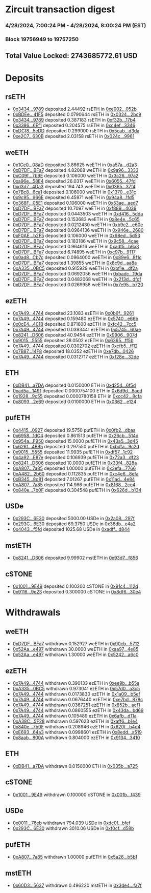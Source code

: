 # Zircuit transaction digest
### 4/28/2024, 7:00:24 PM - 4/28/2024, 8:00:24 PM (EST)
### Block 19756949 to 19757250

## Total Value Locked: 2743685772.61 USD

# Deposits
## rsETH
- [0x3434...9789](https://etherscan.io/address/0x34349c5569e7B846c3558961552D2202760A9789) deposited 2.44492 rsETH in [0xe002...052b](https://etherscan.io/tx/0x34349c5569e7B846c3558961552D2202760A9789)
- [0xBDEe...41F5](https://etherscan.io/address/0xBDEeA037398259E8E2F82BB8B7c4A14b478241F5) deposited 0.0790644 rsETH in [0x0324...2bc9](https://etherscan.io/tx/0xBDEeA037398259E8E2F82BB8B7c4A14b478241F5)
- [0x3434...9789](https://etherscan.io/address/0x34349c5569e7B846c3558961552D2202760A9789) deposited 0.387183 rsETH in [0xf32b...17b4](https://etherscan.io/tx/0x34349c5569e7B846c3558961552D2202760A9789)
- [0x3386...6Ef1](https://etherscan.io/address/0x338642D0139f362cc04a3a01d54077836f386Ef1) deposited 0.204575 rsETH in [0xc4ef...3346](https://etherscan.io/tx/0x338642D0139f362cc04a3a01d54077836f386Ef1)
- [0xDCf8...5eDD](https://etherscan.io/address/0xDCf86ed1Fd5C27D09c5c91Cf073cd67819925eDD) deposited 0.299000 rsETH in [0x5cab...d3da](https://etherscan.io/tx/0xDCf86ed1Fd5C27D09c5c91Cf073cd67819925eDD)
- [0xe2C7...630B](https://etherscan.io/address/0xe2C736f3788CeCc4Fc717F859aF6e4eE42C3630B) deposited 2.03158 rsETH in [0x024c...9961](https://etherscan.io/tx/0xe2C736f3788CeCc4Fc717F859aF6e4eE42C3630B)
## weETH
- [0x1Ce0...08aD](https://etherscan.io/address/0x1Ce03Efb5748362FD840996C499143be98Ce08aD) deposited 3.86625 weETH in [0xa57a...d2a3](https://etherscan.io/tx/0x1Ce03Efb5748362FD840996C499143be98Ce08aD)
- [0xD7DF...BFa7](https://etherscan.io/address/0xD7DF7E085214743530afF339aFC420c7c720BFa7) deposited 4.82068 weETH in [0x9a96...3333](https://etherscan.io/tx/0xD7DF7E085214743530afF339aFC420c7c720BFa7)
- [0xC09f...7b9E](https://etherscan.io/address/0xC09f85E3c7c87b461B9CcB94eFD046F674C77b9E) deposited 0.106000 weETH in [0x3c26...97a2](https://etherscan.io/tx/0xC09f85E3c7c87b461B9CcB94eFD046F674C77b9E)
- [0xa96e...58E4](https://etherscan.io/address/0xa96e10117b917F19c0CbD738bA0893787E8F58E4) deposited 26.0317 weETH in [0x6055...47fd](https://etherscan.io/tx/0xa96e10117b917F19c0CbD738bA0893787E8F58E4)
- [0xd3d7...4Da3](https://etherscan.io/address/0xd3d7B787B9A64c784C7B8278Df2FA35a0e704Da3) deposited 194.743 weETH in [0x0365...37f4](https://etherscan.io/tx/0xd3d7B787B9A64c784C7B8278Df2FA35a0e704Da3)
- [0x7Bc8...6ca1](https://etherscan.io/address/0x7Bc86A24A01323184E1eA2FDc81C875ac9e26ca1) deposited 0.106000 weETH in [0x1370...e31c](https://etherscan.io/tx/0x7Bc86A24A01323184E1eA2FDc81C875ac9e26ca1)
- [0x9c95...966E](https://etherscan.io/address/0x9c95F09c1d68c4338aE053E452329E1F7516966E) deposited 6.45971 weETH in [0x94a8...1fd5](https://etherscan.io/tx/0x9c95F09c1d68c4338aE053E452329E1F7516966E)
- [0x368F...05E1](https://etherscan.io/address/0x368F86782D16cE5Aaf954C2cF8Dfb8F206c305E1) deposited 0.106000 weETH in [0x53ae...aed7](https://etherscan.io/tx/0x368F86782D16cE5Aaf954C2cF8Dfb8F206c305E1)
- [0xD7DF...BFa7](https://etherscan.io/address/0xD7DF7E085214743530afF339aFC420c7c720BFa7) deposited 10.7097 weETH in [0xf889...4039](https://etherscan.io/tx/0xD7DF7E085214743530afF339aFC420c7c720BFa7)
- [0xD7DF...BFa7](https://etherscan.io/address/0xD7DF7E085214743530afF339aFC420c7c720BFa7) deposited 0.0443503 weETH in [0xd416...5dda](https://etherscan.io/tx/0xD7DF7E085214743530afF339aFC420c7c720BFa7)
- [0xD7DF...BFa7](https://etherscan.io/address/0xD7DF7E085214743530afF339aFC420c7c720BFa7) deposited 0.153683 weETH in [0x8e4e...5c65](https://etherscan.io/tx/0xD7DF7E085214743530afF339aFC420c7c720BFa7)
- [0xD7DF...BFa7](https://etherscan.io/address/0xD7DF7E085214743530afF339aFC420c7c720BFa7) deposited 0.0212430 weETH in [0xb9c2...e60e](https://etherscan.io/tx/0xD7DF7E085214743530afF339aFC420c7c720BFa7)
- [0xD7DF...BFa7](https://etherscan.io/address/0xD7DF7E085214743530afF339aFC420c7c720BFa7) deposited 0.0964136 weETH in [0x946e...2680](https://etherscan.io/tx/0xD7DF7E085214743530afF339aFC420c7c720BFa7)
- [0xF0AE...b2F5](https://etherscan.io/address/0xF0AEA412Ef4281fda727368a3011872A64E0b2F5) deposited 0.106000 weETH in [0x98ed...5d53](https://etherscan.io/tx/0xF0AEA412Ef4281fda727368a3011872A64E0b2F5)
- [0xD7DF...BFa7](https://etherscan.io/address/0xD7DF7E085214743530afF339aFC420c7c720BFa7) deposited 0.183186 weETH in [0x9c58...4cae](https://etherscan.io/tx/0xD7DF7E085214743530afF339aFC420c7c720BFa7)
- [0xD7DF...BFa7](https://etherscan.io/address/0xD7DF7E085214743530afF339aFC420c7c720BFa7) deposited 0.964616 weETH in [0xadf5...b6a3](https://etherscan.io/tx/0xD7DF7E085214743530afF339aFC420c7c720BFa7)
- [0xD7DF...BFa7](https://etherscan.io/address/0xD7DF7E085214743530afF339aFC420c7c720BFa7) deposited 6.74895 weETH in [0xc97b...9117](https://etherscan.io/tx/0xD7DF7E085214743530afF339aFC420c7c720BFa7)
- [0x0ad8...Cb7c](https://etherscan.io/address/0x0ad8B94E2bFee8043F2CF81F55475d0A6059Cb7c) deposited 0.0964000 weETH in [0x89e6...8f1c](https://etherscan.io/tx/0x0ad8B94E2bFee8043F2CF81F55475d0A6059Cb7c)
- [0xD7DF...BFa7](https://etherscan.io/address/0xD7DF7E085214743530afF339aFC420c7c720BFa7) deposited 1.39855 weETH in [0x8c9d...aa8a](https://etherscan.io/tx/0xD7DF7E085214743530afF339aFC420c7c720BFa7)
- [0xA335...0BC5](https://etherscan.io/address/0xA3356E32Fab12a6C7a2cB3C16882c3b38D910BC5) deposited 0.915929 weETH in [0xbf1e...df2a](https://etherscan.io/tx/0xA3356E32Fab12a6C7a2cB3C16882c3b38D910BC5)
- [0xD7DF...BFa7](https://etherscan.io/address/0xD7DF7E085214743530afF339aFC420c7c720BFa7) deposited 0.0692056 weETH in [0xbadc...19da](https://etherscan.io/tx/0xD7DF7E085214743530afF339aFC420c7c720BFa7)
- [0xD7DF...BFa7](https://etherscan.io/address/0xD7DF7E085214743530afF339aFC420c7c720BFa7) deposited 0.0482068 weETH in [0x213d...dfdf](https://etherscan.io/tx/0xD7DF7E085214743530afF339aFC420c7c720BFa7)
- [0xD7DF...BFa7](https://etherscan.io/address/0xD7DF7E085214743530afF339aFC420c7c720BFa7) deposited 0.0269958 weETH in [0x7e95...b720](https://etherscan.io/tx/0xD7DF7E085214743530afF339aFC420c7c720BFa7)
## ezETH
- [0x7A49...4744](https://etherscan.io/address/0x7A493Be5c2ce014cD049Bf178a1ac0Db1B434744) deposited 23.1083 ezETH in [0x0b6f...9261](https://etherscan.io/tx/0x7A493Be5c2ce014cD049Bf178a1ac0Db1B434744)
- [0x7A49...4744](https://etherscan.io/address/0x7A493Be5c2ce014cD049Bf178a1ac0Db1B434744) deposited 0.159480 ezETH in [0x5740...e66b](https://etherscan.io/tx/0x7A493Be5c2ce014cD049Bf178a1ac0Db1B434744)
- [0x0cE4...401B](https://etherscan.io/address/0x0cE4f4A6E8f15Aaff54C4c4c4C147499ACAc401B) deposited 0.871600 ezETH in [0xfc42...7cc5](https://etherscan.io/tx/0x0cE4f4A6E8f15Aaff54C4c4c4C147499ACAc401B)
- [0x7A49...4744](https://etherscan.io/address/0x7A493Be5c2ce014cD049Bf178a1ac0Db1B434744) deposited 0.0393441 ezETH in [0x5745...60ae](https://etherscan.io/tx/0x7A493Be5c2ce014cD049Bf178a1ac0Db1B434744)
- [0x8241...D606](https://etherscan.io/address/0x82411A61ECcE05A32bcA3d803e80445F10fcD606) deposited 40.9454 ezETH in [0x9906...907d](https://etherscan.io/tx/0x82411A61ECcE05A32bcA3d803e80445F10fcD606)
- [0x9015...5555](https://etherscan.io/address/0x90153be2aC32633fC9A7Cc53cdF01D348E875555) deposited 38.0502 ezETH in [0x6365...ff5b](https://etherscan.io/tx/0x90153be2aC32633fC9A7Cc53cdF01D348E875555)
- [0x7A49...4744](https://etherscan.io/address/0x7A493Be5c2ce014cD049Bf178a1ac0Db1B434744) deposited 0.0302702 ezETH in [0xcfb5...ff12](https://etherscan.io/tx/0x7A493Be5c2ce014cD049Bf178a1ac0Db1B434744)
- [0x7B87...14F8](https://etherscan.io/address/0x7B8766b7fD12A1e113216D24Bd8CdC3C86E614F8) deposited 18.0352 ezETH in [0xe7db...0426](https://etherscan.io/tx/0x7B8766b7fD12A1e113216D24Bd8CdC3C86E614F8)
- [0x7A49...4744](https://etherscan.io/address/0x7A493Be5c2ce014cD049Bf178a1ac0Db1B434744) deposited 0.0312717 ezETH in [0xf28e...32de](https://etherscan.io/tx/0x7A493Be5c2ce014cD049Bf178a1ac0Db1B434744)
## ETH
- [0xDB41...a7DA](https://etherscan.io/address/0xDB41a9881809BF35F9c9CB0b69bE26e1775Aa7DA) deposited 0.0150000 ETH in [0xd254...6f5d](https://etherscan.io/tx/0xDB41a9881809BF35F9c9CB0b69bE26e1775Aa7DA)
- [0xad5a...1491](https://etherscan.io/address/0xad5a9F6141F7064da078a98ec7Af75953d221491) deposited 0.0000754100 ETH in [0x6d9d...8aed](https://etherscan.io/tx/0xad5a9F6141F7064da078a98ec7Af75953d221491)
- [0x1928...9c55](https://etherscan.io/address/0x19285A67E153E095b78305786572B36cD61C9c55) deposited 0.0000780158 ETH in [0xcc42...8cfa](https://etherscan.io/tx/0x19285A67E153E095b78305786572B36cD61C9c55)
- [0x8093...2e69](https://etherscan.io/address/0x8093f4066730ed4AadaeE4E49ac3718C0Fe62e69) deposited 0.0100000 ETH in [0x0362...e124](https://etherscan.io/tx/0x8093f4066730ed4AadaeE4E49ac3718C0Fe62e69)
## pufETH
- [0x4415...0927](https://etherscan.io/address/0x441592Ff957C8a4e264965fC26aE113aD77E0927) deposited 19.5750 pufETH in [0x0fb2...dbaa](https://etherscan.io/tx/0x441592Ff957C8a4e264965fC26aE113aD77E0927)
- [0x6958...1dC4](https://etherscan.io/address/0x6958bD294e05d2F1384c52e76FE22d2E82E91dC4) deposited 0.861513 pufETH in [0x26cb...514d](https://etherscan.io/tx/0x6958bD294e05d2F1384c52e76FE22d2E82E91dC4)
- [0x954a...F950](https://etherscan.io/address/0x954aE95EAa7089f994eA050ef3587DD042d0F950) deposited 15.0000 pufETH in [0x43a5...3d45](https://etherscan.io/tx/0x954aE95EAa7089f994eA050ef3587DD042d0F950)
- [0x626f...4B95](https://etherscan.io/address/0x626f16b0151C7cDf0088d6D87706574EfeC54B95) deposited 0.297550 pufETH in [0xbdfa...9c2d](https://etherscan.io/tx/0x626f16b0151C7cDf0088d6D87706574EfeC54B95)
- [0x9015...5555](https://etherscan.io/address/0x90153be2aC32633fC9A7Cc53cdF01D348E875555) deposited 11.9935 pufETH in [0xdf57...1c92](https://etherscan.io/tx/0x90153be2aC32633fC9A7Cc53cdF01D348E875555)
- [0x4a92...E87e](https://etherscan.io/address/0x4a9254cA0653EF33b3d04f88a3bD39125f94E87e) deposited 0.106939 pufETH in [0x72a3...df23](https://etherscan.io/tx/0x4a9254cA0653EF33b3d04f88a3bD39125f94E87e)
- [0x8241...D606](https://etherscan.io/address/0x82411A61ECcE05A32bcA3d803e80445F10fcD606) deposited 10.0000 pufETH in [0x33f4...828a](https://etherscan.io/tx/0x82411A61ECcE05A32bcA3d803e80445F10fcD606)
- [0xA807...7a85](https://etherscan.io/address/0xA807efDb853C517320341b6833dd683354707a85) deposited 1.00000 pufETH in [0x3efa...7766](https://etherscan.io/tx/0xA807efDb853C517320341b6833dd683354707a85)
- [0xA482...2b60](https://etherscan.io/address/0xA482E29fd8de958963597fF4973257C28F212b60) deposited 0.112835 pufETH in [0xc4e6...8efa](https://etherscan.io/tx/0xA482E29fd8de958963597fF4973257C28F212b60)
- [0xB345...8d81](https://etherscan.io/address/0xB345263Dafaf0dc00d296C21e482C2A75b268d81) deposited 7.01267 pufETH in [0x11ad...4e84](https://etherscan.io/tx/0xB345263Dafaf0dc00d296C21e482C2A75b268d81)
- [0xA807...7a85](https://etherscan.io/address/0xA807efDb853C517320341b6833dd683354707a85) deposited 114.986 pufETH in [0x8168...2ce4](https://etherscan.io/tx/0xA807efDb853C517320341b6833dd683354707a85)
- [0x840e...7b0F](https://etherscan.io/address/0x840e226CCa80f494eD6902E2aABfBf1e014b7b0F) deposited 0.304548 pufETH in [0x626d...b134](https://etherscan.io/tx/0x840e226CCa80f494eD6902E2aABfBf1e014b7b0F)
## USDe
- [0x293C...6E30](https://etherscan.io/address/0x293C6937D8D82e05B01335F7B33FBA0c8e256E30) deposited 5000.00 USDe in [0x2a08...297f](https://etherscan.io/tx/0x293C6937D8D82e05B01335F7B33FBA0c8e256E30)
- [0x293C...6E30](https://etherscan.io/address/0x293C6937D8D82e05B01335F7B33FBA0c8e256E30) deposited 69.3750 USDe in [0x36db...e4a2](https://etherscan.io/tx/0x293C6937D8D82e05B01335F7B33FBA0c8e256E30)
- [0x4043...f5fd](https://etherscan.io/address/0x4043EDf75B266bC74e7bebe3fB27EA8D80E0f5fd) deposited 1025.68 USDe in [0xadff...d844](https://etherscan.io/tx/0x4043EDf75B266bC74e7bebe3fB27EA8D80E0f5fd)
## mstETH
- [0x8241...D606](https://etherscan.io/address/0x82411A61ECcE05A32bcA3d803e80445F10fcD606) deposited 9.99902 mstETH in [0x93d7...f856](https://etherscan.io/tx/0x82411A61ECcE05A32bcA3d803e80445F10fcD606)
## cSTONE
- [0x1001...9E49](https://etherscan.io/address/0x10014C85591647767833e2fB02da2119B2F59E49) deposited 0.100200 cSTONE in [0x91c4...112d](https://etherscan.io/tx/0x10014C85591647767833e2fB02da2119B2F59E49)
- [0x9116...9e23](https://etherscan.io/address/0x911698A3A734E8AFC7544fbCC898F3ab90c39e23) deposited 0.300000 cSTONE in [0x8df6...30e4](https://etherscan.io/tx/0x911698A3A734E8AFC7544fbCC898F3ab90c39e23)
# Withdrawals
## weETH
- [0xD7DF...BFa7](https://etherscan.io/address/0xD7DF7E085214743530afF339aFC420c7c720BFa7) withdrawn 0.152927 weETH in [0x90cb...5712](https://etherscan.io/tx/0xD7DF7E085214743530afF339aFC420c7c720BFa7)
- [0x52Aa...e497](https://etherscan.io/address/0x52Aa899454998Be5b000Ad077a46Bbe360F4e497) withdrawn 30.0000 weETH in [0xaa97...4e85](https://etherscan.io/tx/0x52Aa899454998Be5b000Ad077a46Bbe360F4e497)
- [0x52Aa...e497](https://etherscan.io/address/0x52Aa899454998Be5b000Ad077a46Bbe360F4e497) withdrawn 1.30000 weETH in [0x5242...a6c0](https://etherscan.io/tx/0x52Aa899454998Be5b000Ad077a46Bbe360F4e497)
## ezETH
- [0x7A49...4744](https://etherscan.io/address/0x7A493Be5c2ce014cD049Bf178a1ac0Db1B434744) withdrawn 0.390133 ezETH in [0xee9b...b55a](https://etherscan.io/tx/0x7A493Be5c2ce014cD049Bf178a1ac0Db1B434744)
- [0xA335...0BC5](https://etherscan.io/address/0xA3356E32Fab12a6C7a2cB3C16882c3b38D910BC5) withdrawn 0.973041 ezETH in [0x57d0...a3c5](https://etherscan.io/tx/0xA3356E32Fab12a6C7a2cB3C16882c3b38D910BC5)
- [0x7A49...4744](https://etherscan.io/address/0x7A493Be5c2ce014cD049Bf178a1ac0Db1B434744) withdrawn 0.0173830 ezETH in [0x1a09...b5ef](https://etherscan.io/tx/0x7A493Be5c2ce014cD049Bf178a1ac0Db1B434744)
- [0x7A49...4744](https://etherscan.io/address/0x7A493Be5c2ce014cD049Bf178a1ac0Db1B434744) withdrawn 0.0676440 ezETH in [0xe7bd...878c](https://etherscan.io/tx/0x7A493Be5c2ce014cD049Bf178a1ac0Db1B434744)
- [0x7A49...4744](https://etherscan.io/address/0x7A493Be5c2ce014cD049Bf178a1ac0Db1B434744) withdrawn 0.0367251 ezETH in [0x852b...acf1](https://etherscan.io/tx/0x7A493Be5c2ce014cD049Bf178a1ac0Db1B434744)
- [0x7A49...4744](https://etherscan.io/address/0x7A493Be5c2ce014cD049Bf178a1ac0Db1B434744) withdrawn 0.0860555 ezETH in [0x43da...bd69](https://etherscan.io/tx/0x7A493Be5c2ce014cD049Bf178a1ac0Db1B434744)
- [0x7A49...4744](https://etherscan.io/address/0x7A493Be5c2ce014cD049Bf178a1ac0Db1B434744) withdrawn 0.105489 ezETH in [0x6afb...d11a](https://etherscan.io/tx/0x7A493Be5c2ce014cD049Bf178a1ac0Db1B434744)
- [0xA38C...5F28](https://etherscan.io/address/0xA38CED0779c32df55b3623762c72318428455F28) withdrawn 0.597623 ezETH in [0xaff6...b1e4](https://etherscan.io/tx/0xA38CED0779c32df55b3623762c72318428455F28)
- [0x840e...7b0F](https://etherscan.io/address/0x840e226CCa80f494eD6902E2aABfBf1e014b7b0F) withdrawn 0.208946 ezETH in [0x620f...b4d4](https://etherscan.io/tx/0x840e226CCa80f494eD6902E2aABfBf1e014b7b0F)
- [0xE693...64a3](https://etherscan.io/address/0xE6939a51fBF803B65b15421f7AFcdE54F75264a3) withdrawn 0.0998601 ezETH in [0x8edd...a519](https://etherscan.io/tx/0xE6939a51fBF803B65b15421f7AFcdE54F75264a3)
- [0x8aab...800A](https://etherscan.io/address/0x8aab9bBc05a712a473CF30BD3a69e4a8Eb9a800A) withdrawn 0.804000 ezETH in [0x9134...3410](https://etherscan.io/tx/0x8aab9bBc05a712a473CF30BD3a69e4a8Eb9a800A)
## ETH
- [0xDB41...a7DA](https://etherscan.io/address/0xDB41a9881809BF35F9c9CB0b69bE26e1775Aa7DA) withdrawn 0.0150000 ETH in [0x035b...a725](https://etherscan.io/tx/0xDB41a9881809BF35F9c9CB0b69bE26e1775Aa7DA)
## cSTONE
- [0x1001...9E49](https://etherscan.io/address/0x10014C85591647767833e2fB02da2119B2F59E49) withdrawn 0.100000 cSTONE in [0x001b...f439](https://etherscan.io/tx/0x10014C85591647767833e2fB02da2119B2F59E49)
## USDe
- [0x0011...76eb](https://etherscan.io/address/0x00114FD5B9E163e0fA47b13470a1ba78924376eb) withdrawn 794.039 USDe in [0xdc0f...bfef](https://etherscan.io/tx/0x00114FD5B9E163e0fA47b13470a1ba78924376eb)
- [0x293C...6E30](https://etherscan.io/address/0x293C6937D8D82e05B01335F7B33FBA0c8e256E30) withdrawn 3010.06 USDe in [0xf0cf...d58b](https://etherscan.io/tx/0x293C6937D8D82e05B01335F7B33FBA0c8e256E30)
## pufETH
- [0xA807...7a85](https://etherscan.io/address/0xA807efDb853C517320341b6833dd683354707a85) withdrawn 1.00000 pufETH in [0x5a26...b5b1](https://etherscan.io/tx/0xA807efDb853C517320341b6833dd683354707a85)
## mstETH
- [0x60D3...5637](https://etherscan.io/address/0x60D389E8F5A944d3b2A7D820190E698256335637) withdrawn 0.496220 mstETH in [0x3de4...fa7f](https://etherscan.io/tx/0x60D389E8F5A944d3b2A7D820190E698256335637)
